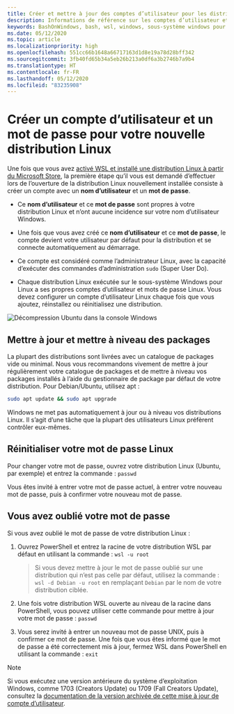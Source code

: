 ```yaml
---
title: Créer et mettre à jour des comptes d’utilisateur pour les distributions Linux
description: Informations de référence sur les comptes d’utilisateur et la gestion des autorisations avec le sous-système Windows pour Linux.
keywords: BashOnWindows, bash, wsl, windows, sous-système windows pour linux, sous-système windows, comptes d’utilisateur
ms.date: 05/12/2020
ms.topic: article
ms.localizationpriority: high
ms.openlocfilehash: 551cc66b1648a66717163d1d8e19a78d28bff342
ms.sourcegitcommit: 3fb40fd65b34a5eb26b213a0df6a3b2746b7a9b4
ms.translationtype: HT
ms.contentlocale: fr-FR
ms.lasthandoff: 05/12/2020
ms.locfileid: "83235908"
---
```

# <a name="create-a-user-account-and-password-for-your-new-linux-distribution"></a>Créer un compte d’utilisateur et un mot de passe pour votre nouvelle distribution Linux

Une fois que vous avez [activé WSL et installé une distribution Linux à partir du Microsoft Store](./install-win10.md), la première étape qu’il vous est demandé d’effectuer lors de l’ouverture de la distribution Linux nouvellement installée consiste à créer un compte avec un **nom d’utilisateur** et un **mot de passe**.

- Ce **nom d’utilisateur** et ce **mot de passe** sont propres à votre distribution Linux et n’ont aucune incidence sur votre nom d’utilisateur Windows.

- Une fois que vous avez créé ce **nom d’utilisateur** et ce **mot de passe**, le compte devient votre utilisateur par défaut pour la distribution et se connecte automatiquement au démarrage.

- Ce compte est considéré comme l’administrateur Linux, avec la capacité d’exécuter des commandes d’administration `sudo` (Super User Do).

- Chaque distribution Linux exécutée sur le sous-système Windows pour Linux a ses propres comptes d’utilisateur et mots de passe Linux.  Vous devez configurer un compte d’utilisateur Linux chaque fois que vous ajoutez, réinstallez ou réinitialisez une distribution.

![Décompression Ubuntu dans la console Windows](media/UbuntuInstall.png)

## <a name="update-and-upgrade-packages"></a>Mettre à jour et mettre à niveau des packages

La plupart des distributions sont livrées avec un catalogue de packages vide ou minimal. Nous vous recommandons vivement de mettre à jour régulièrement votre catalogue de packages et de mettre à niveau vos packages installés à l’aide du gestionnaire de package par défaut de votre distribution. Pour Debian/Ubuntu, utilisez apt :

```bash
sudo apt update && sudo apt upgrade
```

Windows ne met pas automatiquement à jour ou à niveau vos distributions Linux. Il s’agit d’une tâche que la plupart des utilisateurs Linux préfèrent contrôler eux-mêmes.

## <a name="reset-your-linux-password"></a>Réinitialiser votre mot de passe Linux

Pour changer votre mot de passe, ouvrez votre distribution Linux (Ubuntu, par exemple) et entrez la commande : `passwd`

Vous êtes invité à entrer votre mot de passe actuel, à entrer votre nouveau mot de passe, puis à confirmer votre nouveau mot de passe.

## <a name="forgot-your-password"></a>Vous avez oublié votre mot de passe

Si vous avez oublié le mot de passe de votre distribution Linux :

1. Ouvrez PowerShell et entrez la racine de votre distribution WSL par défaut en utilisant la commande : `wsl -u root`

    > Si vous devez mettre à jour le mot de passe oublié sur une distribution qui n’est pas celle par défaut, utilisez la commande : `wsl -d Debian -u root` en remplaçant `Debian` par le nom de votre distribution ciblée.

2. Une fois votre distribution WSL ouverte au niveau de la racine dans PowerShell, vous pouvez utiliser cette commande pour mettre à jour votre mot de passe : `passwd`

3. Vous serez invité à entrer un nouveau mot de passe UNIX, puis à confirmer ce mot de passe. Une fois que vous êtes informé que le mot de passe a été correctement mis à jour, fermez WSL dans PowerShell en utilisant la commande : `exit`

> [!NOTE]
> Si vous exécutez une version antérieure du système d’exploitation Windows, comme 1703 (Creators Update) ou 1709 (Fall Creators Update), consultez la [documentation de la version archivée de cette mise à jour de compte d’utilisateur](./user-support-archived.md).

